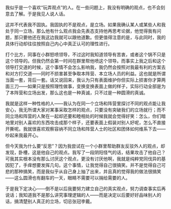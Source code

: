 我似乎是一个喜欢“玩弄观点”的人。在一些问题上，我没有明确的观点，也不会刻意去了解。于是我见人说人话。

这并不代表我不固执。我固执的不是观点，是立场。如果我确认某人或某些人和我处于同一立场，那么他有什么观点我会先表态支持他再思考论据，他觉得我有问题，那只要他还在我这边我就可以跟他道歉。但更值得注意的是，与此同时，我的具体行动却往往按照自己内心中真正认可的理性进行。

打个比方，同事在小群怒喷领导，不过这时我知道领导有苦衷，或者这个锅不只是这个领导的。但我仍然会第一时间在群里帮他喷这个领导。而事实上我之后和这个领导打交道的时候，这个事情不会怎么影响我，我仍然会按照对我最有利的方案去和对方打交道——同时不损害甚至争取本阵营、本立场人员的利益。这也就是所谓当面一套，背后一套。话又说回来，我认为只有表面维护你但实际上损害你才算两面三刀——如果只是按照理性做事，变换变换表面上做的样子，实际行动全部是为了本阵营和立场出发，那么这也是一种真诚，只不过是一种圆滑的真诚。

我就是这样一种性格的人——我认为在同一个立场和阵营里探讨不同的观点能让我安心，我无所谓大家对某事采取怎样的观点，只要没有突破我们的立场就行；而不同立场和阵营的人聚在一起却还要和睦相处的时候我就会觉得好笑：怎么，你们暗地里对别人喜欢的东西攻击成那个样子，还要表面上假装对别人好呢，怎么不直接开撕呢。我就很喜欢观察容纳不同立场和阵营人士的社区和团体如何维系下去——吵起来我最开心。

但今天我为什么要“反思”？因为我尝试在一个小群里帮助群友反驳外人的观点，却发现，卧槽，这是他自己的观点。我写了一段阴阳怪气的话，结果攻击了他自己？可我其实根本没有那么讨厌这个观点，更没有讨厌他啊，我就是纯粹党同伐异的基因犯了，手痒想要发挥几句。这个事情，让我觉得自己很搞笑。并不是觉得自己可悲的那种搞笑，而是我似乎从自己身上抽了出来，并且真的觉得我的做法很搞笑——这么圆滑也有翻车的一天，眼睛不需要可以捐给需要的人。

于是我下定决心——倒不是以后我要努力建立自己的真实观点，努力调查事实后再说话；我知道我不是那么讲究事理逻辑的人——而是决定以后要好好品味别人的话，搞清楚别人真正的立场，切忌张冠李戴。

<!-- ##{"timestamp":1736148001}## -->